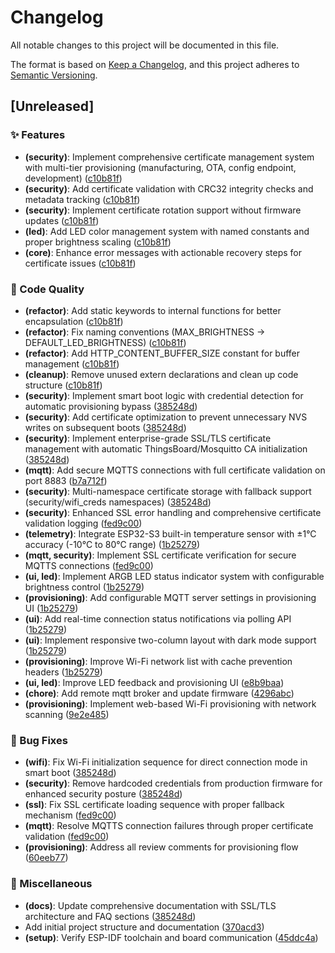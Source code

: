 # Changelog

All notable changes to this project will be documented in this file.

The format is based on [Keep a Changelog](https://keepachangelog.com/en/1.0.0/),
and this project adheres to [Semantic Versioning](https://semver.org/spec/v2.0.0.html).

## [Unreleased]

### ✨ Features
- **(security)**: Implement comprehensive certificate management system with multi-tier provisioning (manufacturing, OTA, config endpoint, development) ([c10b81f](https://github.com/DMProcess-Dev/Esp32-S3-ThingsBoard/commit/c10b81f))
- **(security)**: Add certificate validation with CRC32 integrity checks and metadata tracking ([c10b81f](https://github.com/DMProcess-Dev/Esp32-S3-ThingsBoard/commit/c10b81f))
- **(security)**: Implement certificate rotation support without firmware updates ([c10b81f](https://github.com/DMProcess-Dev/Esp32-S3-ThingsBoard/commit/c10b81f))
- **(led)**: Add LED color management system with named constants and proper brightness scaling ([c10b81f](https://github.com/DMProcess-Dev/Esp32-S3-ThingsBoard/commit/c10b81f))
- **(core)**: Enhance error messages with actionable recovery steps for certificate issues ([c10b81f](https://github.com/DMProcess-Dev/Esp32-S3-ThingsBoard/commit/c10b81f))

### 🔧 Code Quality
- **(refactor)**: Add static keywords to internal functions for better encapsulation ([c10b81f](https://github.com/DMProcess-Dev/Esp32-S3-ThingsBoard/commit/c10b81f))
- **(refactor)**: Fix naming conventions (MAX_BRIGHTNESS → DEFAULT_LED_BRIGHTNESS) ([c10b81f](https://github.com/DMProcess-Dev/Esp32-S3-ThingsBoard/commit/c10b81f))
- **(refactor)**: Add HTTP_CONTENT_BUFFER_SIZE constant for buffer management ([c10b81f](https://github.com/DMProcess-Dev/Esp32-S3-ThingsBoard/commit/c10b81f))
- **(cleanup)**: Remove unused extern declarations and clean up code structure ([c10b81f](https://github.com/DMProcess-Dev/Esp32-S3-ThingsBoard/commit/c10b81f))
- **(security)**: Implement smart boot logic with credential detection for automatic provisioning bypass ([385248d](https://github.com/DMProcess-Dev/Esp32-S3-ThingsBoard/commit/385248d))
- **(security)**: Add certificate optimization to prevent unnecessary NVS writes on subsequent boots ([385248d](https://github.com/DMProcess-Dev/Esp32-S3-ThingsBoard/commit/385248d))
- **(security)**: Implement enterprise-grade SSL/TLS certificate management with automatic ThingsBoard/Mosquitto CA initialization ([385248d](https://github.com/DMProcess-Dev/Esp32-S3-ThingsBoard/commit/385248d))
- **(mqtt)**: Add secure MQTTS connections with full certificate validation on port 8883 ([b7a712f](https://github.com/DMProcess-Dev/Esp32-S3-ThingsBoard/commit/b7a712f))
- **(security)**: Multi-namespace certificate storage with fallback support (security/wifi_creds namespaces) ([385248d](https://github.com/DMProcess-Dev/Esp32-S3-ThingsBoard/commit/385248d))
- **(security)**: Enhanced SSL error handling and comprehensive certificate validation logging ([fed9c00](https://github.com/DMProcess-Dev/Esp32-S3-ThingsBoard/commit/fed9c00))
- **(telemetry)**: Integrate ESP32-S3 built-in temperature sensor with ±1°C accuracy (-10°C to 80°C range) ([1b25279](https://github.com/DMProcess-Dev/Esp32-S3-ThingsBoard/commit/1b25279))
- **(mqtt, security)**: Implement SSL certificate verification for secure MQTTS connections ([fed9c00](https://github.com/DMProcess-Dev/Esp32-S3-ThingsBoard/commit/fed9c00))
- **(ui, led)**: Implement ARGB LED status indicator system with configurable brightness control ([1b25279](https://github.com/DMProcess-Dev/Esp32-S3-ThingsBoard/commit/1b25279))
- **(provisioning)**: Add configurable MQTT server settings in provisioning UI ([1b25279](https://github.com/DMProcess-Dev/Esp32-S3-ThingsBoard/commit/1b25279))
- **(ui)**: Add real-time connection status notifications via polling API ([1b25279](https://github.com/DMProcess-Dev/Esp32-S3-ThingsBoard/commit/1b25279))
- **(ui)**: Implement responsive two-column layout with dark mode support ([1b25279](https://github.com/DMProcess-Dev/Esp32-S3-ThingsBoard/commit/1b25279))
- **(provisioning)**: Improve Wi-Fi network list with cache prevention headers ([1b25279](https://github.com/DMProcess-Dev/Esp32-S3-ThingsBoard/commit/1b25279))
- **(ui, led)**: Improve LED feedback and provisioning UI ([e8b9baa](https://github.com/DMProcess-Dev/Esp32-S3-ThingsBoard/commit/e8b9baa))
- **(chore)**: Add remote mqtt broker and update firmware ([4296abc](https://github.com/DMProcess-Dev/Esp32-S3-ThingsBoard/commit/4296abc))
- **(provisioning)**: Implement web-based Wi-Fi provisioning with network scanning ([9e2e485](https://github.com/OmerFarukOruc/Esp32-S3-ThingsBoard/commit/9e2e485))

### 🐛 Bug Fixes
- **(wifi)**: Fix Wi-Fi initialization sequence for direct connection mode in smart boot ([385248d](https://github.com/DMProcess-Dev/Esp32-S3-ThingsBoard/commit/385248d))
- **(security)**: Remove hardcoded credentials from production firmware for enhanced security posture ([385248d](https://github.com/DMProcess-Dev/Esp32-S3-ThingsBoard/commit/385248d))
- **(ssl)**: Fix SSL certificate loading sequence with proper fallback mechanism ([fed9c00](https://github.com/DMProcess-Dev/Esp32-S3-ThingsBoard/commit/fed9c00))
- **(mqtt)**: Resolve MQTTS connection failures through proper certificate validation ([fed9c00](https://github.com/DMProcess-Dev/Esp32-S3-ThingsBoard/commit/fed9c00))
- **(provisioning)**: Address all review comments for provisioning flow ([60eeb77](https://github.com/OmerFarukOruc/Esp32-S3-ThingsBoard/commit/60eeb77))

### 🔧 Miscellaneous
- **(docs)**: Update comprehensive documentation with SSL/TLS architecture and FAQ sections ([385248d](https://github.com/DMProcess-Dev/Esp32-S3-ThingsBoard/commit/385248d))
- Add initial project structure and documentation ([370acd3](https://github.com/OmerFarukOruc/Esp32-S3-ThingsBoard/commit/370acd394be21369640221aa0c89e4cec04b43e3))
- **(setup)**: Verify ESP-IDF toolchain and board communication ([45ddc4a](https://github.com/OmerFarukOruc/Esp32-S3-ThingsBoard/commit/45ddc4a77962aaf59282e0196cda7dfc4cdfb71b))
